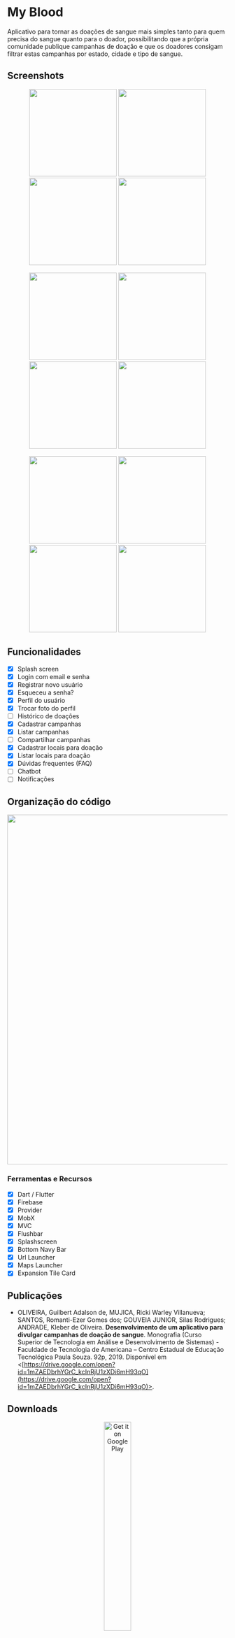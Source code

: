 # My Blood

Aplicativo para tornar as doações de sangue mais simples tanto para quem precisa do sangue quanto para o doador, possibilitando que a própria comunidade publique campanhas de doação e que os doadores consigam filtrar estas campanhas por estado, cidade e tipo de sangue.

## Screenshots

<p align="center">
    <img src="https://github.com/kleberandrade/my-blood-flutter/blob/master/figures/splash.png" width="200"/>
    <img src="https://github.com/kleberandrade/my-blood-flutter/blob/master/figures/login.png" width="200"/>
    <img src="https://github.com/kleberandrade/my-blood-flutter/blob/master/figures/register.png" width="200"/>
    <img src="https://github.com/kleberandrade/my-blood-flutter/blob/master/figures/forget.png" width="200"/>
</p>

<p align="center">
    <img src="https://github.com/kleberandrade/my-blood-flutter/blob/master/figures/profile_1.png" width="200"/>
    <img src="https://github.com/kleberandrade/my-blood-flutter/blob/master/figures/profile_2.png" width="200"/>
    <img src="https://github.com/kleberandrade/my-blood-flutter/blob/master/figures/location_list.png" width="200"/>
    <img src="https://github.com/kleberandrade/my-blood-flutter/blob/master/figures/location_edit.png" width="200"/>
</p>

<p align="center">
    <img src="https://github.com/kleberandrade/my-blood-flutter/blob/master/figures/campaign_list.png" width="200"/>
    <img src="https://github.com/kleberandrade/my-blood-flutter/blob/master/figures/campaign_person_edit.png" width="200"/>
    <img src="https://github.com/kleberandrade/my-blood-flutter/blob/master/figures/campaign_location_edit.png" width="200"/>
    <img src="https://github.com/kleberandrade/my-blood-flutter/blob/master/figures/faq.png" width="200"/>
</p>

## Funcionalidades

- [x] Splash screen
- [x] Login com email e senha
- [x] Registrar novo usuário
- [x] Esqueceu a senha?
- [x] Perfil do usuário
- [x] Trocar foto do perfil
- [ ] Histórico de doações
- [x] Cadastrar campanhas
- [x] Listar campanhas
- [ ] Compartilhar campanhas
- [x] Cadastrar locais para doação
- [x] Listar locais para doação
- [x] Dúvidas frequentes (FAQ)
- [ ] Chatbot
- [ ] Notificações

## Organização do código

<p align="center">
    <img src="https://github.com/kleberandrade/my-blood-flutter/blob/master/figures/structure.png" width="800"/>
</p>

### Ferramentas e Recursos

- [x] Dart / Flutter
- [x] Firebase
- [x] Provider
- [x] MobX
- [x] MVC
- [x] Flushbar
- [x] Splashscreen
- [x] Bottom Navy Bar
- [x] Url Launcher
- [x] Maps Launcher
- [x] Expansion Tile Card

## Publicações

- OLIVEIRA, Guilbert Adalson de, MUJICA, Ricki Warley Villanueva; SANTOS, Romanti-Ezer Gomes dos; GOUVEIA JUNIOR, Silas Rodrigues; ANDRADE, Kleber de Oliveira. **Desenvolvimento de um aplicativo para divulgar campanhas de doação de sangue**. Monografia (Curso Superior de Tecnologia em Análise e Desenvolvimento de Sistemas) - Faculdade de Tecnologia de Americana – Centro Estadual de Educação Tecnológica Paula Souza. 92p, 2019. Disponível em <[https://drive.google.com/open?id=1mZAEDbrhYGrC_kcInRjU1zXDi6mH93qO](https://drive.google.com/open?id=1mZAEDbrhYGrC_kcInRjU1zXDi6mH93qO)>.

## Downloads

<p align="center">
<a href='https://play.google.com/store/apps/details?id=com.kleberandrade.myblood'><img alt='Get it on Google Play' src='https://play.google.com/intl/pt_BR/badges/static/images/badges/pt_badge_web_generic.png' width="35%"/></a>
</p>

## Agradecimentos

- Grabriela Dall'Agnol (Texugo)
- Guilbert Adalson de Oliveira
- Jessica Mariane Pereira
- Kleber de Oliveira Andrade
- Ricki Warley Villanueva Mujica
- Romanti-Ezer Gomes dos Santos
- Silas Rodrigues Gouveia Junior

## Licença

    Copyright 2019-2020 Kleber de Oliveira Andrade

    Permission is hereby granted, free of charge, to any person obtaining a copy
    of this software and associated documentation files (the "Software"), to deal
    in the Software without restriction, including without limitation the rights
    to use, copy, modify, merge, publish, distribute, sublicense, and/or sell
    copies of the Software, and to permit persons to whom the Software is
    furnished to do so, subject to the following conditions:

    The above copyright notice and this permission notice shall be included in all
    copies or substantial portions of the Software.

    THE SOFTWARE IS PROVIDED "AS IS", WITHOUT WARRANTY OF ANY KIND, EXPRESS OR
    IMPLIED, INCLUDING BUT NOT LIMITED TO THE WARRANTIES OF MERCHANTABILITY,
    FITNESS FOR A PARTICULAR PURPOSE AND NONINFRINGEMENT. IN NO EVENT SHALL THE
    AUTHORS OR COPYRIGHT HOLDERS BE LIABLE FOR ANY CLAIM, DAMAGES OR OTHER
    LIABILITY, WHETHER IN AN ACTION OF CONTRACT, TORT OR OTHERWISE, ARISING FROM,
    OUT OF OR IN CONNECTION WITH THE SOFTWARE OR THE USE OR OTHER DEALINGS IN THE
    SOFTWARE.
